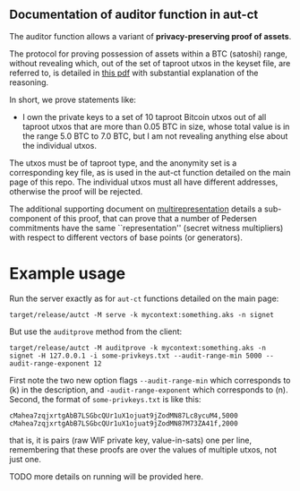 ## Documentation of auditor function in aut-ct

The auditor function allows a variant of **privacy-preserving proof of assets**.

The protocol for proving possession of assets within a BTC (satoshi) range, without revealing which, out of the set of taproot utxos in the keyset file, are referred to, is detailed in [this pdf](./privacy-preserving-proof-of-assets.pdf) with substantial explanation of the reasoning.

In short, we prove statements like:

* I own the private keys to a set of 10 taproot Bitcoin utxos out of all taproot utxos that are more than 0.05 BTC in size, whose total value is in the range 5.0 BTC to 7.0 BTC, but I am not revealing anything else about the individual utxos.

The utxos must be of taproot type, and the anonymity set is a corresponding key file, as is used in the aut-ct function detailed on the main page of this repo. The individual utxos must all have different addresses, otherwise the proof will be rejected.

The additional supporting document on [multirepresentation](./multirepresentation.pdf) details a sub-component of this proof, that can prove that a number of Pedersen commitments have the same ``representation'' (secret witness multipliers) with respect to different vectors of base points (or generators).

Example usage
======

Run the server exactly as for `aut-ct` functions detailed on the main page:

```
target/release/autct -M serve -k mycontext:something.aks -n signet
```

But use the `auditprove` method from the client:

```
target/release/autct -M auditprove -k mycontext:something.aks -n signet -H 127.0.0.1 -i some-privkeys.txt --audit-range-min 5000 --audit-range-exponent 12
```

First note the two new option flags ``--audit-range-min`` which corresponds to \(k\) in the description, and ``-audit-range-exponent`` which corresponds to \(n\). Second, the format of `some-privkeys.txt` is like this:

```
cMahea7zqjxrtgAbB7LSGbcQUr1uX1ojuat9jZodMN87Lc8ycuM4,5000
cMahea7zqjxrtgAbB7LSGbcQUr1uX1ojuat9jZodMN87M73ZA41f,2000
```

that is, it is pairs (raw WIF private key, value-in-sats) one per line, remembering that these proofs are over the values of multiple utxos, not just one.

TODO more details on running will be provided here.

